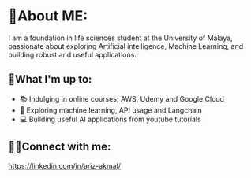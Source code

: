 # 💯About ME:
I am a foundation in life sciences student at the University of Malaya, passionate about exploring Artificial intelligence, Machine Learning, and building robust and useful applications.

## 🚀What I'm up to:
- 📚 Indulging in online courses; AWS, Udemy and Google Cloud
- 🤖 Exploring machine learning, API usage and Langchain
- 💻 Building useful AI applications from youtube tutorials

## 🤝🏻Connect with me:
https://linkedin.com/in/ariz-akmal/
